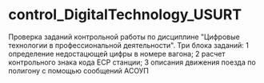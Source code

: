 # control_DigitalTechnology_USURT
Проверка заданий контрольной работы по дисциплине "Цифровые технологии в профессиональной деятельности".
Три блока заданий:
1 определение недостацющей цифры в номере вагона;
2 расчет контрольного знака кода ЕСР станции;
3 описания движения поезда по полигону с помощью сообщений АСОУП